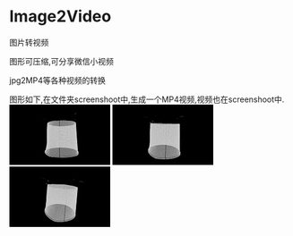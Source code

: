 # Image2Video
图片转视频

图形可压缩,可分享微信小视频

jpg2MP4等各种视频的转换

图形如下,在文件夹screenshoot中,生成一个MP4视频,视频也在screenshoot中.
![Alt text](show/0.jpg)
![Alt text](show/1.jpg)
![Alt text](show/2.jpg)


